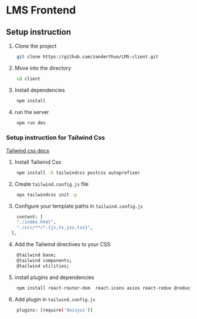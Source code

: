 # LMS Frontend

## Setup instruction

1. Clone the project

```bash
    git clone https://github.com/zanderthuo/LMS-client.git
```

2. Move into the directory

```bash
    cd client
```

3. Install dependencies

```bash
    npm install
```

4. run the server

```bash
    npm run dev
```

### Setup instruction for Tailwind Css

[Tailwind css docs](https://tailwindcss.com/docs/installation)

1. Install Tailwind Css

```bash
    npm install -D tailwindcss postcss autoprefixer
```

2. Create `tailwind.config.js` file

```bash
    npx tailwindcss init -p
```

3. Configure your template paths in `tailwind.config.js`

```bash
    content: [
    "./index.html",
    "./src/**/*.{js,ts,jsx,tsx}",
  ],
```

4. Add the Tailwind directives to your CSS

```bash
    @tailwind base;
    @tailwind components;
    @tailwind utilities;
```

5. install plugins and dependencies

```bash
    npm install react-router-dom  react-icons axios react-redux @reduxjs/toolkit react-chartjs-2 chart.js daisyui react-toastify @tailwindcss/line-clamp @emailjs/browser
```

6.  Add plugin in `tailwind.config.js`

```bash
    plugins: [require('daisyui')]
```
